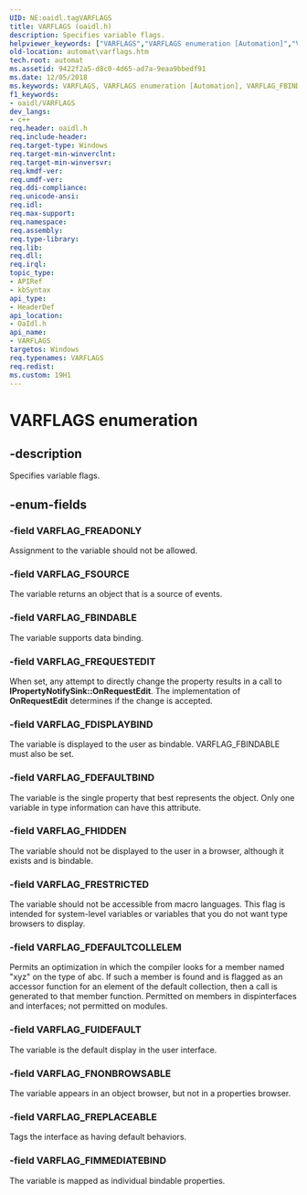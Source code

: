 ```yaml
---
UID: NE:oaidl.tagVARFLAGS
title: VARFLAGS (oaidl.h)
description: Specifies variable flags.helpviewer_keywords: ["VARFLAGS","VARFLAGS enumeration [Automation]","VARFLAG_FBINDABLE","VARFLAG_FDEFAULTBIND","VARFLAG_FDEFAULTCOLLELEM","VARFLAG_FDISPLAYBIND","VARFLAG_FHIDDEN","VARFLAG_FIMMEDIATEBIND","VARFLAG_FNONBROWSABLE","VARFLAG_FREADONLY","VARFLAG_FREPLACEABLE","VARFLAG_FREQUESTEDIT","VARFLAG_FRESTRICTED","VARFLAG_FSOURCE","VARFLAG_FUIDEFAULT","_oa96_VARFLAGS","automat.varflags","oaidl/VARFLAGS","oaidl/VARFLAG_FBINDABLE","oaidl/VARFLAG_FDEFAULTBIND","oaidl/VARFLAG_FDEFAULTCOLLELEM","oaidl/VARFLAG_FDISPLAYBIND","oaidl/VARFLAG_FHIDDEN","oaidl/VARFLAG_FIMMEDIATEBIND","oaidl/VARFLAG_FNONBROWSABLE","oaidl/VARFLAG_FREADONLY","oaidl/VARFLAG_FREPLACEABLE","oaidl/VARFLAG_FREQUESTEDIT","oaidl/VARFLAG_FRESTRICTED","oaidl/VARFLAG_FSOURCE","oaidl/VARFLAG_FUIDEFAULT"]
old-location: automat\varflags.htm
tech.root: automat
ms.assetid: 9422f2a5-d8c0-4d65-ad7a-9eaa9bbedf91
ms.date: 12/05/2018
ms.keywords: VARFLAGS, VARFLAGS enumeration [Automation], VARFLAG_FBINDABLE, VARFLAG_FDEFAULTBIND, VARFLAG_FDEFAULTCOLLELEM, VARFLAG_FDISPLAYBIND, VARFLAG_FHIDDEN, VARFLAG_FIMMEDIATEBIND, VARFLAG_FNONBROWSABLE, VARFLAG_FREADONLY, VARFLAG_FREPLACEABLE, VARFLAG_FREQUESTEDIT, VARFLAG_FRESTRICTED, VARFLAG_FSOURCE, VARFLAG_FUIDEFAULT, _oa96_VARFLAGS, automat.varflags, oaidl/VARFLAGS, oaidl/VARFLAG_FBINDABLE, oaidl/VARFLAG_FDEFAULTBIND, oaidl/VARFLAG_FDEFAULTCOLLELEM, oaidl/VARFLAG_FDISPLAYBIND, oaidl/VARFLAG_FHIDDEN, oaidl/VARFLAG_FIMMEDIATEBIND, oaidl/VARFLAG_FNONBROWSABLE, oaidl/VARFLAG_FREADONLY, oaidl/VARFLAG_FREPLACEABLE, oaidl/VARFLAG_FREQUESTEDIT, oaidl/VARFLAG_FRESTRICTED, oaidl/VARFLAG_FSOURCE, oaidl/VARFLAG_FUIDEFAULT
f1_keywords:
- oaidl/VARFLAGS
dev_langs:
- c++
req.header: oaidl.h
req.include-header: 
req.target-type: Windows
req.target-min-winverclnt: 
req.target-min-winversvr: 
req.kmdf-ver: 
req.umdf-ver: 
req.ddi-compliance: 
req.unicode-ansi: 
req.idl: 
req.max-support: 
req.namespace: 
req.assembly: 
req.type-library: 
req.lib: 
req.dll: 
req.irql: 
topic_type:
- APIRef
- kbSyntax
api_type:
- HeaderDef
api_location:
- OaIdl.h
api_name:
- VARFLAGS
targetos: Windows
req.typenames: VARFLAGS
req.redist: 
ms.custom: 19H1
---
```


# VARFLAGS enumeration


## -description


Specifies variable flags.


## -enum-fields




### -field VARFLAG_FREADONLY

Assignment to the variable should not be allowed.



### -field VARFLAG_FSOURCE

The variable returns an object that is a source of events.



### -field VARFLAG_FBINDABLE

The variable supports data binding.



### -field VARFLAG_FREQUESTEDIT

When set, any attempt to directly change the property results in a call to <b>IPropertyNotifySink::OnRequestEdit</b>. The implementation of <b>OnRequestEdit</b> determines if the change is accepted.



### -field VARFLAG_FDISPLAYBIND

The variable is displayed to the user as bindable. VARFLAG_FBINDABLE must also be set. 



### -field VARFLAG_FDEFAULTBIND

The variable is the single property that best represents the object. Only one variable in type information can have this attribute. 



### -field VARFLAG_FHIDDEN

The variable should not be displayed to the user in a browser, although it exists and is bindable.



### -field VARFLAG_FRESTRICTED

The variable should not be accessible from macro languages. This flag is intended for system-level variables or variables that you do not want type browsers to display.



### -field VARFLAG_FDEFAULTCOLLELEM

Permits an optimization in which the compiler looks for a member named "xyz" on the type of abc. If such a member is found and is flagged as an accessor function for an element of the default collection, then a call is generated to that member function. Permitted on members in dispinterfaces and interfaces; not permitted on modules.



### -field VARFLAG_FUIDEFAULT

The variable is the default display in the user interface.



### -field VARFLAG_FNONBROWSABLE

The variable appears in an object browser, but not in a properties browser.



### -field VARFLAG_FREPLACEABLE

Tags the interface as having default behaviors.



### -field VARFLAG_FIMMEDIATEBIND

The variable is mapped as individual bindable properties.


